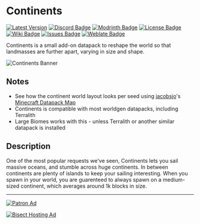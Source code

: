 # Continents

[![Latest Version](https://img.shields.io/github/v/release/Stardust-Labs-MC/Continents?color=blueviolet&logo=github "View latest release")](https://github.com/Stardust-Labs-MC/Continents/releases) [![Discord Badge](https://img.shields.io/discord/738046951236567162?color=blue&logo=discord "Join our Discord Server")](https://discord.gg/stardustlabs) [![Modrinth Badge](https://img.shields.io/modrinth/dt/continents?label=Modrinth&logo=modrinth "View our Modrinth page")](https://modrinth.com/mod/continents) [![License Badge](https://img.shields.io/badge/license-Stardust_Labs-green "View the Stardust Labs License")](https://github.com/Stardust-Labs-MC/license) [![Wiki Badge](https://img.shields.io/badge/wiki-Miraheze-yellow "View our Wiki")](https://discord.gg/stardustlabs) [![Issues Badge](https://img.shields.io/github/issues/Stardust-Labs-MC/Continents?color=orange&logo=github "View or open an issue")](https://github.com/Stardust-Labs-MC/Continents/issues) [![Weblate Badge](https://img.shields.io/weblate/progress/stardust-labs?server=https%3A%2F%2Fweblate.catter.dev&logo=weblate "Translate here")](https://weblate.catter.dev/projects/stardust-labs)

Continents is a small add-on datapack to reshape the world so that landmasses are further apart, varying in size and shape.

![Continents Banner](https://user-images.githubusercontent.com/63272345/224796762-4d07bc2e-c7a9-4dc1-a77a-32596ca1860d.png)

## Notes
- See how the continent world layout looks per seed using [jacobsjo](https://github.com/jacobsjo)'s [Minecraft Datapack Map](https://map.jacobsjo.eu/)
- Continents is compatible with most worldgen datapacks, including Terralith
- Large Biomes works with this - unless Terralith or another similar datapack is installed

## Description
One of the most popular requests we've seen, Continents lets you sail massive oceans, and stumble across huge continents. In between continents are plenty of islands to keep your sailing interesting. When you spawn in your world, you are guarenteed to always spawn on a medium-sized continent, which averages around 1k blocks in size.
__ __

[![Patron Ad](https://user-images.githubusercontent.com/63272345/224786738-7baefaf8-267f-41b6-8ac5-53cc4bd5707e.png "Join our Patreon!")](https://www.patreon.com/stardustlabs)

[![Bisect Hosting Ad](https://user-images.githubusercontent.com/63272345/224786219-f87f21d2-fb51-4d78-82df-a16e83fe25c9.png "Use code STARDUST")](https://www.bisecthosting.com/stardust)
